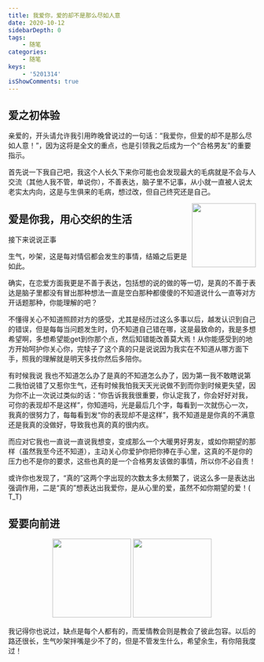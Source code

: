 ```yaml
---
title: 我爱你，爱的却不是那么尽如人意
date: 2020-10-12
sidebarDepth: 0
tags:
    - 随笔
categories:
    - 随笔
keys:
    - '5201314'
isShowComments: true
---
```


<Boxx/>

## 爱之初体验


亲爱的，开头请允许我引用昨晚曾说过的一句话：“我爱你，但爱的却不是那么尽如人意！”，因为这将是全文的重点，也是引领我之后成为一个“合格男友”的重要指示。

首先说一下我自己吧，我这个人长久下来你可能也会发现最大的毛病就是不会与人交流（其他人我不管，单说你），不善表达，脑子里不记事，从小就一直被人说太老实太内向，这是与生俱来的毛病，想过改，但自己终究还是自己。

<p align="center" style="float: right;margin-top: 0;">
    <img style="pointer-events:none;" src="/znote/img/essay/005J4OU5ly1gec2bk061qj306o06ojrt.jpg" width=130>
</p>

## 爱是你我，用心交织的生活

接下来说说正事

生气，吵架，这是每对情侣都会发生的事情，结婚之后更是如此。

确实，在恋爱方面我更是不善于表达，包括想的说的做的等一切，是真的不善于表达是脑子里都没有冒出那种想法一直是空白那种都傻傻的不知道说什么一直等对方开话题那种，你能理解的吧？

不懂得关心不知道照顾对方的感受，尤其是经历过这么多事以后，越发认识到自己的错误，但是每每当问题发生时，仍不知道自己错在哪，这是最致命的，我是多想希望啊，多想希望能get到你那个点，然后知错能改善莫大焉！从你能感受到的地方开始呵护你关心你，完犊子了这个真的只是说说因为我实在不知道从哪方面下手，照我的理解就是明天多找你然后多陪你。

有时候我说 我也不知道怎么办了是真的不知道怎么办了，因为第一我不敢瞎说第二我怕说错了又惹你生气，还有时候我怕我天天光说做不到而你到时候更失望，因为你不止一次说过类似的话：“你告诉我我很重要，你认定我了，你会好好对我，可你的表现却不是这样”，你知道吗，光是最后几个字，每看到一次就伤心一次，我真的很努力了，每每看到发“你的表现却不是这样”，我不知道是是你真的不满意还是我真的没做好，导致我也真的真的很内疚。

而应对它我也一直说一直说我想变，变成那么一个大暖男好男友，或如你期望的那样（虽然我至今还不知道），主动关心你爱护你把你捧在手心里，这真的不是你的压力也不是你的要求，这些也真的是一个合格男友该做的事情，所以你不必自责！

或许你也发现了，“真的”这两个字出现的次数太多太频繁了，说这么多一是表达出强调作用，二是“真的”想表达出我爱你，是从心里的爱，虽然不如你期望的爱！( T_T)

## 爱要向前进

<p align="center">
    <img style="pointer-events:none;" src="/znote/img/essay/006r3PQBjw1fbn7cbt4g2g308c08cjre.gif" width=160>
    <img style="pointer-events:none;" src="/znote/img/essay/006APoFYjw1fcg5hcgv0fg308c08c0sr.gif" width=160>
</p>

我记得你也说过，缺点是每个人都有的，而爱情教会则是教会了彼此包容。以后的路还很长，生气吵架拌嘴是少不了的，但是不管发生什么，希望余生，有你陪我度过！

<Reward/>
